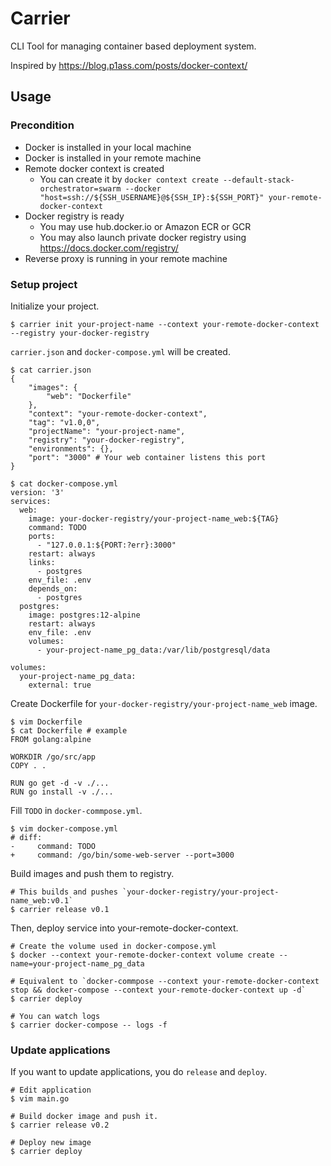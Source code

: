 # Carrier

CLI Tool for managing container based deployment system.

Inspired by https://blog.p1ass.com/posts/docker-context/

## Usage

### Precondition

- Docker is installed in your local machine
- Docker is installed in your remote machine
- Remote docker context is created
    - You can create it by `docker context create --default-stack-orchestrator=swarm --docker "host=ssh://${SSH_USERNAME}@${SSH_IP}:${SSH_PORT}" your-remote-docker-context`
- Docker registry is ready
    - You may use hub.docker.io or Amazon ECR or GCR
    - You may also launch private docker registry using https://docs.docker.com/registry/
- Reverse proxy is running in your remote machine

### Setup project

Initialize your project.

```shell
$ carrier init your-project-name --context your-remote-docker-context --registry your-docker-registry
```

`carrier.json` and `docker-compose.yml` will be created.

```shell
$ cat carrier.json                                                                                   
{
    "images": {
        "web": "Dockerfile"
    },
    "context": "your-remote-docker-context",
    "tag": "v1.0,0",
    "projectName": "your-project-name",
    "registry": "your-docker-registry",
    "environments": {},
    "port": "3000" # Your web container listens this port
}
```

```shell
$ cat docker-compose.yml                                                                             
version: '3'
services:
  web:
    image: your-docker-registry/your-project-name_web:${TAG}
    command: TODO
    ports:
      - "127.0.0.1:${PORT:?err}:3000"
    restart: always
    links:
      - postgres
    env_file: .env
    depends_on:
      - postgres
  postgres:
    image: postgres:12-alpine
    restart: always
    env_file: .env
    volumes:
      - your-project-name_pg_data:/var/lib/postgresql/data 

volumes:
  your-project-name_pg_data:
    external: true
```

Create Dockerfile for `your-docker-registry/your-project-name_web` image.

```
$ vim Dockerfile
$ cat Dockerfile # example
FROM golang:alpine

WORKDIR /go/src/app
COPY . .

RUN go get -d -v ./...
RUN go install -v ./...
```

Fill `TODO` in `docker-commpose.yml`.

```
$ vim docker-compose.yml
# diff:
-     command: TODO
+     command: /go/bin/some-web-server --port=3000
```

Build images and push them to registry.

```
# This builds and pushes `your-docker-registry/your-project-name_web:v0.1`
$ carrier release v0.1
```

Then, deploy service into your-remote-docker-context.

```
# Create the volume used in docker-compose.yml
$ docker --context your-remote-docker-context volume create --name=your-project-name_pg_data

# Equivalent to `docker-commpose --context your-remote-docker-context stop && docker-compose --context your-remote-docker-context up -d`
$ carrier deploy

# You can watch logs
$ carrier docker-compose -- logs -f
```

### Update applications

If you want to update applications, you do `release` and `deploy`.

```shell
# Edit application
$ vim main.go

# Build docker image and push it.
$ carrier release v0.2

# Deploy new image
$ carrier deploy
```
